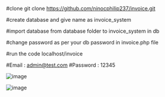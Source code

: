 #clone git clone https://github.com/ninocphilip237/invoice.git

#create database and give name as invoice_system

#import database from  database folder to invoice_system in db

#change password as per your db password in invoice.php file

#run the code localhost/invoice

#Email : admin@test.com
#Password : 12345


![image](https://user-images.githubusercontent.com/76116011/187864423-aaa6abb3-d618-4819-a60f-eb7bd37e93af.png)




![image](https://user-images.githubusercontent.com/76116011/187864660-e849c0a3-d20b-49bb-846d-b49ad94bc7e5.png)

